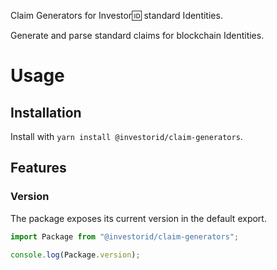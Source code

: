 Claim Generators for Investor🆔 standard Identities.

Generate and parse standard claims for blockchain Identities.

# Usage

## Installation

Install with `yarn install @investorid/claim-generators`.

## Features

### Version

The package exposes its current version in the default export.

```typescript
import Package from "@investorid/claim-generators";

console.log(Package.version);
```
